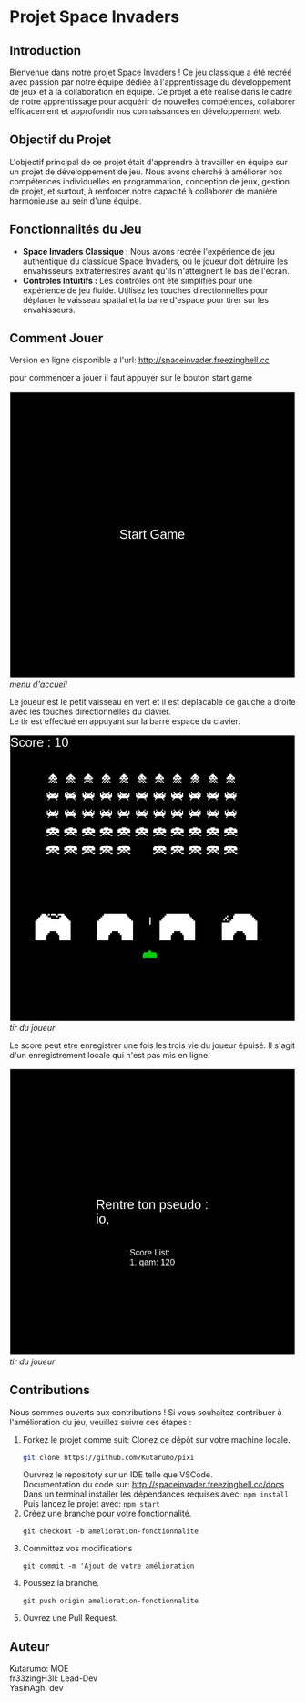 # Projet Space Invaders

## Introduction
Bienvenue dans notre projet Space Invaders ! Ce jeu classique a été recréé avec passion par notre équipe dédiée à l'apprentissage du développement de jeux et à la collaboration en équipe. Ce projet a été réalisé dans le cadre de notre apprentissage pour acquérir de nouvelles compétences, collaborer efficacement et approfondir nos connaissances en développement web.

## Objectif du Projet
L'objectif principal de ce projet était d'apprendre à travailler en équipe sur un projet de développement de jeu. Nous avons cherché à améliorer nos compétences individuelles en programmation, conception de jeux, gestion de projet, et surtout, à renforcer notre capacité à collaborer de manière harmonieuse au sein d'une équipe.

## Fonctionnalités du Jeu
- **Space Invaders Classique :** Nous avons recréé l'expérience de jeu authentique du classique Space Invaders, où le joueur doit détruire les envahisseurs extraterrestres avant qu'ils n'atteignent le bas de l'écran.
- **Contrôles Intuitifs :** Les contrôles ont été simplifiés pour une expérience de jeu fluide. Utilisez les touches directionnelles pour déplacer le vaisseau spatial et la barre d'espace pour tirer sur les envahisseurs.

## Comment Jouer
Version en ligne disponible a l'url: http://spaceinvader.freezinghell.cc

pour commencer a jouer il faut appuyer sur le bouton start game

![Capture d'écran 1](src/publics/userdocs/homescreen.png)
*menu d'accueil*

Le joueur est le petit vaisseau en vert et il est déplacable de gauche a droite avec les touches directionnelles du clavier.  
Le tir est effectué en appuyant sur la barre espace du clavier.

![Capture d'écran 2](src/publics/userdocs/bulletscreen.png)
*tir du joueur*

Le score peut etre enregistrer une fois les trois vie du joueur épuisé. Il s'agit d'un enregistrement locale qui n'est pas mis en ligne.

![Capture d'écran 3](src/publics/userdocs/scorescreen.png)
*tir du joueur*

## Contributions

Nous sommes ouverts aux contributions ! Si vous souhaitez contribuer à l'amélioration du jeu, veuillez suivre ces étapes :

1. Forkez le projet comme suit:
    Clonez ce dépôt sur votre machine locale.
    ```bash
    git clone https://github.com/Kutarumo/pixi
    ```
    Ourvrez le repositoty sur un IDE telle que VSCode.  
    Documentation du code sur: http://spaceinvader.freezinghell.cc/docs  
    Dans un terminal installer les dépendances requises avec:
        ```
        npm install
        ```  
    Puis lancez le projet avec:
        ```
        npm start
        ```
2. Créez une branche pour votre fonctionnalité. 
    ```
    git checkout -b amelioration-fonctionnalite
    ```
3. Committez vos modifications 
    ```
    git commit -m 'Ajout de votre amélioration
    ```
4. Poussez la branche. 
    ```
    git push origin amelioration-fonctionnalite
    ```
5. Ouvrez une Pull Request.

## Auteur
Kutarumo: MOE  
fr33zingH3ll: Lead-Dev  
YasinAgh: dev  